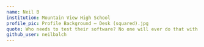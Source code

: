 ```yaml
---
name: Neil B
institution: Mountain View High School
profile_pic: Profile Background — Desk (squared).jpg
quote: Who needs to test their software? No one will ever do that with it...
github_user: neilbalch
---
```


